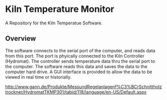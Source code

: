 # Kiln Temperature Monitor
A Repository for the Kiln Temperatue Software.

## Overview
The software connects to the serial port of the computer, and reads data from this port. The port is phyically connected to the Kiln Controller (Hydromat). The controller sends temperature data thru the serial port to the computer.
The software reads this data and saves the data to the computer hard drive. 
A GUI interface is provided to allow the data to be viewed in real time or historially.

http://www.gann.de/Produkte/MessundRegelanlagenf%C3%BCrSchnittholztrockner/HydromatTKMP301/tabid/118/language/en-US/Default.aspx
